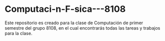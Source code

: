 # Computaci-n-F-sica---8108
Este repositorio es creado para la clase de Computación de primer semestre del grupo 8108, en el cual encontrarás todas las tareas y trabajos para la clase.
